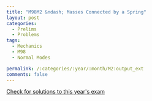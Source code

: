 ```yaml
---
title: "M98M2 &ndash; Masses Connected by a Spring"
layout: post
categories:
  - Prelims
  - Problems
tags:
  - Mechanics
  - M98
  - Normal Modes

permalink: /:categories/:year/:month/M2:output_ext
comments: false
---
```

<object data="1998M2M.pdf" type="application/pdf" width="100%" height="500"></object>
<div class="message"><a href='https://princetonprelim.com/prelim/1/'>Check for solutions to this year's exam</a></div>